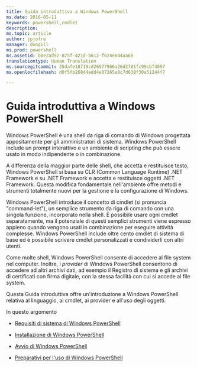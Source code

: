```yaml
---
title: Guida introduttiva a Windows PowerShell
ms.date: 2016-05-11
keywords: powershell,cmdlet
description: 
ms.topic: article
author: jpjofre
manager: dongill
ms.prod: powershell
ms.assetid: b0e2ad92-875f-421d-b612-f624e644aa69
translationtype: Human Translation
ms.sourcegitcommit: 35dafe18719cd26977966a26d2781fc99cbf4097
ms.openlocfilehash: d0f5fb26844edd4e07265a8c7d638f30a51244f7

---
```


# Guida introduttiva a Windows PowerShell
Windows PowerShell è una shell da riga di comando di Windows progettata appositamente per gli amministratori di sistema. Windows PowerShell include un prompt interattivo e un ambiente di scripting che può essere usato in modo indipendente o in combinazione.

A differenza della maggior parte delle shell, che accetta e restituisce testo, Windows PowerShell si basa su CLR (Common Language Runtime) .NET Framework e su .NET Framework e accetta e restituisce oggetti .NET Framework. Questa modifica fondamentale nell'ambiente offre metodi e strumenti totalmente nuovi per la gestione e la configurazione di Windows.

Windows PowerShell introduce il concetto di cmdlet (si pronuncia "command\-let"), un semplice strumento da riga di comando con una singola funzione, incorporato nella shell. È possibile usare ogni cmdlet separatamente, ma il potenziale di questi semplici strumenti viene espresso appieno quando vengono usati in combinazione per eseguire attività complesse. Windows PowerShell include oltre cento cmdlet di sistema di base ed è possibile scrivere cmdlet personalizzati e condividerli con altri utenti.

Come molte shell, Windows PowerShell consente di accedere al file system nel computer. Inoltre, i *provider* di Windows PowerShell consentono di accedere ad altri archivi dati, ad esempio il Registro di sistema e gli archivi di certificati con firma digitale, con la stessa facilità con cui si accede al file system.

Questa Guida introduttiva offre un'introduzione a Windows PowerShell relativa al linguaggio, ai cmdlet, ai provider e all'uso degli oggetti.

In questo argomento

-   [Requisiti di sistema di Windows PowerShell](../setup/Windows-PowerShell-System-Requirements.md)

-   [Installazione di Windows PowerShell](../setup/Installing-Windows-PowerShell.md)

-   [Avvio di Windows PowerShell](../setup/Starting-Windows-PowerShell.md)

-   [Preparativi per l'uso di Windows PowerShell](Getting-Ready-to-Use-Windows-PowerShell.md)




<!--HONumber=Jul16_HO1-->


